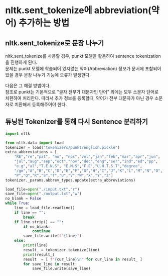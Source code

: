 # nltk.sent_tokenize에 abbreviation(약어) 추가하는 방법

## nltk.sent_tokenize로 문장 나누기  
nltk.sent_tokenize를 사용할 경우, punkt 모델을 활용하여 sentence tokenization을 진행하게 된다.  
문제는 punkt 모델에 학습되어 있지않는 약어(Abbreviation) 정보가 문서에 포함되어 있을 경우 문장 나누기 기능에 오류가 발생한다.  

다음은 그 해결 방법이다.  
참조로 punkt는 기본적으로 "글자 전부가 대문자인 단어" 외에는 모두 소문자 단어로 치환하여 처리한다. 따라서 추가 정보를 등록할때, 약어가 전부 대문자가 아닌 경우 소문자로 치환해서 등록해주어야 한다.  

## 튜닝된 Tokenizer를 통해 다시 Sentence 분리하기
```python
import nltk

from nltk.data import load
tokenizer = load("tokenizers/punkt/english.pickle")
extra_abbreviations = [
    "RE","re","pat", "no", "nos","vol","jan","feb","mar","apr","jun",
    "jul","aug","sep","oct","nov","dec","eng","ser","ind","ed","pp",
    "e.g","al","T.E.N.S", "E.M.S","F.E","U.H.T.S.T","degree",
    "/gm","A","B","C","D","E","F","G","H","I","J","K","L","M","N","O",
    "P","Q","R","S","T","U","V","W","X","Y","Z"]
tokenizer._params.abbrev_types.update(extra_abbreviations)

load_file=open("./input.txt","r")
save_file=open("./output.txt","w")
no_blank = False
while True:
    line = load_file.readline()
    if line == "":
        break
    if line.strip() == "":
        if no_blank:
            continue
        save_file.write(f"{line}")
    else:
        print(line)
        result_ = tokenizer.tokenize(line)
        print(result_)
        result  = [ f"{cur_line}\n" for cur_line in result_ ]
        for save_line in result:
            save_file.write(save_line)

```
